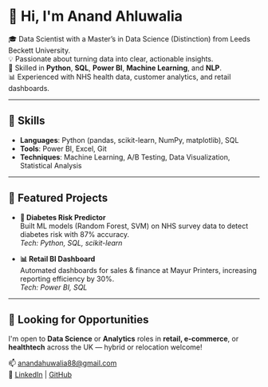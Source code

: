 # 👋 Hi, I'm Anand Ahluwalia

🎓 Data Scientist with a Master’s in Data Science (Distinction) from Leeds Beckett University.  
💡 Passionate about turning data into clear, actionable insights.  
🧠 Skilled in **Python**, **SQL**, **Power BI**, **Machine Learning**, and **NLP**.  
📊 Experienced with NHS health data, customer analytics, and retail dashboards.  

---

## 🔧 Skills
- **Languages**: Python (pandas, scikit-learn, NumPy, matplotlib), SQL
- **Tools**: Power BI, Excel, Git
- **Techniques**: Machine Learning, A/B Testing, Data Visualization, Statistical Analysis

---

## 📁 Featured Projects
- **🏥 Diabetes Risk Predictor**  
  Built ML models (Random Forest, SVM) on NHS survey data to detect diabetes risk with 87% accuracy.  
  *Tech: Python, SQL, scikit-learn*

- **📊 Retail BI Dashboard**  
  Automated dashboards for sales & finance at Mayur Printers, increasing reporting efficiency by 30%.  
  *Tech: Power BI, SQL*

---

## 🔎 Looking for Opportunities
I'm open to **Data Science** or **Analytics** roles in **retail, e-commerce**, or **healthtech** across the UK — hybrid or relocation welcome!

📫 [anandahuwalia88@gmail.com](mailto:anandahuwalia88@gmail.com)  
🔗 [LinkedIn](https://www.linkedin.com/in/anand-ahluwalia-6a8885279/) | [GitHub](https://github.com/anandahuwalia)
